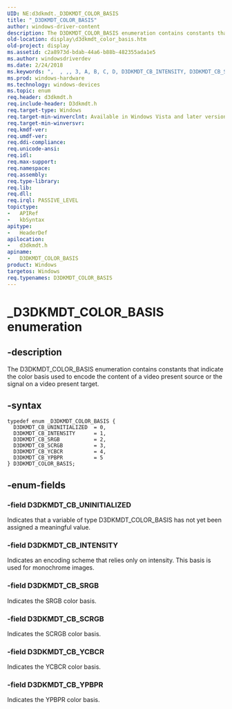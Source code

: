 ```yaml
---
UID: NE:d3dkmdt._D3DKMDT_COLOR_BASIS
title: "_D3DKMDT_COLOR_BASIS"
author: windows-driver-content
description: The D3DKMDT_COLOR_BASIS enumeration contains constants that indicate the color basis used to encode the content of a video present source or the signal on a video present target.
old-location: display\d3dkmdt_color_basis.htm
old-project: display
ms.assetid: c2a8973d-bdab-44a6-b88b-482355ada1e5
ms.author: windowsdriverdev
ms.date: 2/24/2018
ms.keywords: ",  , ,, 3, A, B, C, D, D3DKMDT_CB_INTENSITY, D3DKMDT_CB_SCRGB, D3DKMDT_CB_SRGB, D3DKMDT_CB_UNINITIALIZED, D3DKMDT_CB_YCBCR, D3DKMDT_CB_YPBPR, D3DKMDT_COLOR_BASIS, D3DKMDT_COLOR_BASIS enumeration [Display Devices], DmEnums_68aa2c18-ed0d-429d-88c3-7a9a7913c7c6.xml, I, K, L, M, O, R, S, T, _, _D3DKMDT_COLOR_BASIS, d3dkmdt/D3DKMDT_CB_INTENSITY, d3dkmdt/D3DKMDT_CB_SCRGB, d3dkmdt/D3DKMDT_CB_SRGB, d3dkmdt/D3DKMDT_CB_UNINITIALIZED, d3dkmdt/D3DKMDT_CB_YCBCR, d3dkmdt/D3DKMDT_CB_YPBPR, d3dkmdt/D3DKMDT_COLOR_BASIS, display.d3dkmdt_color_basis"
ms.prod: windows-hardware
ms.technology: windows-devices
ms.topic: enum
req.header: d3dkmdt.h
req.include-header: D3dkmdt.h
req.target-type: Windows
req.target-min-winverclnt: Available in Windows Vista and later versions of the Windows operating systems.
req.target-min-winversvr: 
req.kmdf-ver: 
req.umdf-ver: 
req.ddi-compliance: 
req.unicode-ansi: 
req.idl: 
req.max-support: 
req.namespace: 
req.assembly: 
req.type-library: 
req.lib: 
req.dll: 
req.irql: PASSIVE_LEVEL
topictype:
-	APIRef
-	kbSyntax
apitype:
-	HeaderDef
apilocation:
-	d3dkmdt.h
apiname:
-	D3DKMDT_COLOR_BASIS
product: Windows
targetos: Windows
req.typenames: D3DKMDT_COLOR_BASIS
---
```


# _D3DKMDT_COLOR_BASIS enumeration


## -description


The D3DKMDT_COLOR_BASIS enumeration contains constants that indicate the color basis used to encode the content of a video present source or the signal on a video present target.


## -syntax


````
typedef enum _D3DKMDT_COLOR_BASIS { 
  D3DKMDT_CB_UNINITIALIZED  = 0,
  D3DKMDT_CB_INTENSITY      = 1,
  D3DKMDT_CB_SRGB           = 2,
  D3DKMDT_CB_SCRGB          = 3,
  D3DKMDT_CB_YCBCR          = 4,
  D3DKMDT_CB_YPBPR          = 5
} D3DKMDT_COLOR_BASIS;
````


## -enum-fields




### -field D3DKMDT_CB_UNINITIALIZED

Indicates that a variable of type D3DKMDT_COLOR_BASIS has not yet been assigned a meaningful value.


### -field D3DKMDT_CB_INTENSITY

Indicates an encoding scheme that relies only on intensity. This basis is used for monochrome images.


### -field D3DKMDT_CB_SRGB

Indicates the SRGB color basis.


### -field D3DKMDT_CB_SCRGB

Indicates the SCRGB color basis.


### -field D3DKMDT_CB_YCBCR

Indicates the YCBCR color basis.


### -field D3DKMDT_CB_YPBPR

Indicates the YPBPR color basis.

